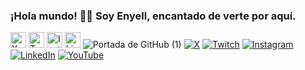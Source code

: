 ### ¡Hola mundo! 👋🏾 Soy Enyell, encantado de verte por aquí.
<a href="https://twitter.com/Nokx1z" target="_blank"><img src="https://img.icons8.com/ios-filled/50/000000/x.png" alt="X" width="25" height="25"></a>
<a href="https://www.twitch.tv/nokx1z" target="_blank"><img src="https://img.icons8.com/color/48/000000/twitch--v1.png" alt="Twitch" width="25" height="25"></a>
<a href="https://www.instagram.com/nokx1z" target="_blank"><img src="https://img.icons8.com/fluency/48/000000/instagram-new.png" alt="Instagram" width="25" height="25"></a>
<a href="https://www.linkedin.com/in/enyellduarte" target="_blank"><img src="https://img.icons8.com/color/48/000000/linkedin.png" alt="LinkedIn" width="25" height="25"></a>
![Portada de GitHub (1)](https://github.com/Nokx1z/Nokx1z/assets/66167911/81202090-afcf-4dbf-b1ef-f7a535077f9e)
[![X](https://img.shields.io/badge/X-1DA1F2?style=for-the-badge&logo=x&logoColor=white)](https://twitter.com/Nokx1z)
[![Twitch](https://img.shields.io/badge/Twitch-9146FF?style=for-the-badge&logo=twitch&logoColor=white)](https://www.twitch.tv/tu_usuario)
[![Instagram](https://img.shields.io/badge/Instagram-E4405F?style=for-the-badge&logo=instagram&logoColor=white)](https://www.instagram.com/tu_usuario)
[![LinkedIn](https://img.shields.io/badge/LinkedIn-0077B5?style=for-the-badge&logo=linkedin&logoColor=white)](https://www.linkedin.com/in/tu_usuario)
[![YouTube](https://img.shields.io/badge/YouTube-FF0000?style=for-the-badge&logo=youtube&logoColor=white)](https://www.youtube.com/tu_usuario)
<!--
**Nokx1z/Nokx1z** is a ✨ _special_ ✨ repository because its `README.md` (this file) appears on your GitHub profile.

Here are some ideas to get you started:

- 🔭 I’m currently working on ...
- 🌱 I’m currently learning ...
- 👯 I’m looking to collaborate on ...
- 🤔 I’m looking for help with ...
- 💬 Ask me about ...
- 📫 How to reach me: ...
- 😄 Pronouns: ...
- ⚡ Fun fact: ...
-->

